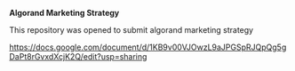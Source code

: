 

**Algorand Marketing Strategy** 


This repository was opened to submit algorand marketing strategy 


https://docs.google.com/document/d/1KB9v00VJOwzL9aJPGSpRJQpQg5gDaPt8rGvxdXcjK2Q/edit?usp=sharing
